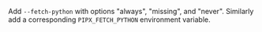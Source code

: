 Add `--fetch-python` with options "always", "missing", and "never".
Similarly add a corresponding `PIPX_FETCH_PYTHON` environment variable.
